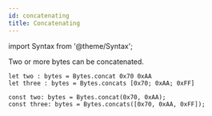 ```yaml
---
id: concatenating
title: Concatenating
---
```


import Syntax from '@theme/Syntax';

Two or more bytes can be concatenated.

<Syntax syntax="cameligo">

```cameligo group=concatenating
let two : bytes = Bytes.concat 0x70 0xAA
let three : bytes = Bytes.concats [0x70; 0xAA; 0xFF]
```

</Syntax>

<Syntax syntax="jsligo">

```jsligo group=concatenating
const two: bytes = Bytes.concat(0x70, 0xAA);
const three: bytes = Bytes.concats([0x70, 0xAA, 0xFF]);
```

</Syntax>
